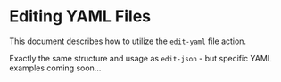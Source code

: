 # Editing YAML Files
This document describes how to utilize the `edit-yaml` file action.

Exactly the same structure and usage as `edit-json` - but specific YAML examples coming soon...